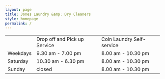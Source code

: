 ```yaml
---
layout: page
title: Jones Laundry &amp; Dry Cleaners
style: homepage
permalink: /
---
```


<table>
	<tr class="bold">
		<td>
		</td>
		<td>
		Drop off and Pick up Service
		</td>
		<td>
		Coin Laundry Self-service
		</td>
	</tr>
	<tr>
		<td>
		Weekdays
		</td>
		<td>
		9.30 am - 7.00 pm
		</td>
		<td>
		8.00 am - 10.30 pm
		</td>
	</tr>
	<tr>
		<td>
		Saturday
		</td>
		<td>
		10.30 am - 6.30 pm
		</td>
		<td>
		8.00 am - 10.30 pm
		</td>
	</tr>
	<tr>
		<td>
		Sunday
		</td>
		<td>
		closed
		</td>
		<td>
		8.00 am - 10.30 pm
		</td>
	</tr>
</table>